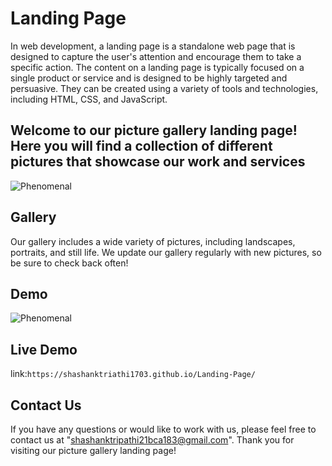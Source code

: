 # Landing Page
In web development, a landing page is a standalone web page that is designed to capture the user's attention and encourage them to take a specific action.
The content on a landing page is typically focused on a single product or service and is designed to be highly targeted and persuasive.
They can be created using a variety of tools and technologies, including HTML, CSS, and JavaScript.

## Welcome to our picture gallery landing page! Here you will find a collection of different pictures that showcase our work and services
![Phenomenal](https://github.com/Shashanktriathi1703/Landing_page_CODSOFT_Level1-Task1/assets/105815482/3932877f-9ce9-45f0-89ab-a5f08cd34974)



## Gallery
Our gallery includes a wide variety of pictures, including landscapes, portraits, and still life. We update our gallery regularly with new pictures, so be sure to check back often!

## Demo

![Phenomenal](https://github.com/Shashanktriathi1703/Landing_page_CODSOFT_Level1-Task1/assets/105815482/7454dc59-31ff-40ce-8f4b-ff60eed5fc6d)

## Live Demo

link:```https://shashanktriathi1703.github.io/Landing-Page/```


## Contact Us
If you have any questions or would like to work with us, please feel free to contact us at "shashanktripathi21bca183@gmail.com". Thank you for visiting our picture gallery landing page!
